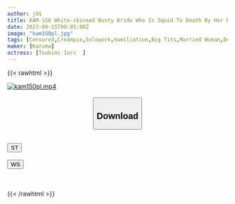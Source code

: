 ```yaml
---
author: j91
title: KAM-150 White-skinned Busty Bride Who Is Squid To Death By Her Hate Sexual Harassment Father-in-law Who Is Peeping At Cheating Scenes And Masturbation Iori Tsukimi Is Exploding Frustration And Climaxes
date: 2023-09-15T00:05:00Z
image: "kam150pl.jpg"
tags: [Censored,Creampie,Solowork,Humiliation,Big Tits,Married Woman,Documentary	 ]
maker: [Karuma]
actress: [Tsukimi Iori  ]
---
```



{{< rawhtml >}}

<div class="video" data-videoid="WXZ1K94lwaIAe3">
    <a href="javascript:;">
        <img src="https://my.j91.asia/posts/kam150pl/kam150pl.jpg" width="WIDTH" height="HEIGHT" alt="kam150pl.mp4" loading="lazy">
    </a>
</div>

<script type="text/javascript" src="https://j91.asia/asset/on-demand-st.js"></script>

<br>
  <link rel="stylesheet" href="https://j91.asia/asset/bs5.css">
  
  <center>
  <button class="btn btn-primary" type="button" data-bs-toggle="collapse" data-bs-target=".multi-collapse" aria-expanded="false" aria-controls="multiCollapseExample1 multiCollapseExample2"><h2>Download</h2></button></center>
</p>
<div class="row">
  <div class="col">
    <div class="collapse multi-collapse" id="multiCollapseExample1">
      <div class="card card-body">
	      	      <br>
<div class="buttons">  
<a href="https://streamtape.to/v/WXZ1K94lwaIAe3"><button class="btn-hover color-3"><i class="fa fa-download"></i> ST</button></a></div>
    </div>
  </div>
</div>
  <div class="col">
    <div class="collapse multi-collapse" id="multiCollapseExample2">
      <div class="card card-body">
	      <br>
<div class="buttons">
    <a href="https://wolfstream.tv/wr4774zs3436"><button class="btn-hover color-9"><i class="fa fa-download"></i> WS</button></a></div>
<br><br>
      </div>
    </div>
  </div>
</div>

{{< /rawhtml >}}
